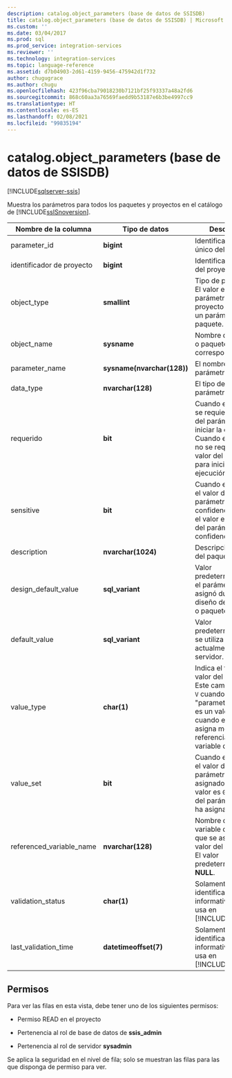 ```yaml
---
description: catalog.object_parameters (base de datos de SSISDB)
title: catalog.object_parameters (base de datos de SSISDB) | Microsoft Docs
ms.custom: ''
ms.date: 03/04/2017
ms.prod: sql
ms.prod_service: integration-services
ms.reviewer: ''
ms.technology: integration-services
ms.topic: language-reference
ms.assetid: d7b04903-2d61-4159-9456-475942d1f732
author: chugugrace
ms.author: chugu
ms.openlocfilehash: 423f96cba79018230b7121bf25f93337a48a2fd6
ms.sourcegitcommit: 868c60aa3a76569faedd9b53187e6b3be4997cc9
ms.translationtype: HT
ms.contentlocale: es-ES
ms.lasthandoff: 02/08/2021
ms.locfileid: "99835194"
---
```

# <a name="catalogobject_parameters-ssisdb-database"></a>catalog.object_parameters (base de datos de SSISDB)

[!INCLUDE[sqlserver-ssis](../../includes/applies-to-version/sqlserver-ssis.md)]

  Muestra los parámetros para todos los paquetes y proyectos en el catálogo de [!INCLUDE[ssISnoversion](../../includes/ssisnoversion-md.md)].  
  
|Nombre de la columna|Tipo de datos|Descripción|  
|-----------------|---------------|-----------------|  
|parameter_id|**bigint**|Identificador (id.) único del parámetro.|  
|identificador de proyecto|**bigint**|Identificador único del proyecto.|  
|object_type|**smallint**|Tipo de parámetro. El valor es `20` para un parámetro de proyecto y `30` para un parámetro de paquete.|  
|object_name|**sysname**|Nombre del proyecto o paquete correspondiente.|  
|parameter_name|**sysname(nvarchar(128))**|El nombre del parámetro.|  
|data_type|**nvarchar(128)**|El tipo de datos del parámetro.|  
|requerido|**bit**|Cuando el valor es `1`, se requiere el valor del parámetro para iniciar la ejecución. Cuando el valor es `0`, no se requiere el valor del parámetro para iniciar la ejecución.|  
|sensitive|**bit**|Cuando el valor es `1`, el valor del parámetro es confidencial. Cuando el valor es `0`, el valor del parámetro no es confidencial.|  
|description|**nvarchar(1024)**|Descripción opcional del paquete.|  
|design_default_value|**sql_variant**|Valor predeterminado para el parámetro que se asignó durante el diseño del proyecto o paquete.|  
|default_value|**sql_variant**|Valor predeterminado que se utiliza actualmente en el servidor.|  
|value_type|**char(1)**|Indica el tipo de valor del parámetro. Este campo muestra `V` cuando "parameter_value" es un valor literal y `R` cuando el valor se asigna mediante la referencia a una variable de entorno.|  
|value_set|**bit**|Cuando el valor es `1`, el valor del parámetro se ha asignado. Cuando el valor es `0`, el valor del parámetro no se ha asignado.|  
|referenced_variable_name|**nvarchar(128)**|Nombre de la variable de entorno que se asigna al valor del parámetro. El valor predeterminado es **NULL**.|  
|validation_status|**char(1)**|Solamente se identifica con fines informativos. No se usa en [!INCLUDE[ssSQL19](../../includes/sssql19-md.md)].|  
|last_validation_time|**datetimeoffset(7)**|Solamente se identifica con fines informativos. No se usa en [!INCLUDE[ssSQL19](../../includes/sssql19-md.md)].|  
  
## <a name="permissions"></a>Permisos  
 Para ver las filas en esta vista, debe tener uno de los siguientes permisos:  
  
-   Permiso READ en el proyecto  
  
-   Pertenencia al rol de base de datos de **ssis_admin**  
  
-   Pertenencia al rol de servidor **sysadmin**  
  
 Se aplica la seguridad en el nivel de fila; solo se muestran las filas para las que disponga de permiso para ver.  
  
  

